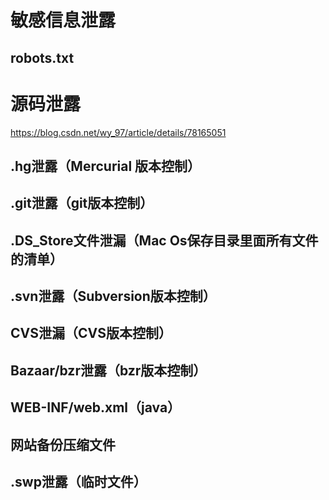 # 敏感信息泄露
## robots.txt

# 源码泄露
https://blog.csdn.net/wy_97/article/details/78165051
## .hg泄露（Mercurial 版本控制）
## .git泄露（git版本控制）
## .DS_Store文件泄漏（Mac Os保存目录里面所有文件的清单）
## .svn泄露（Subversion版本控制）
## CVS泄漏（CVS版本控制）
## Bazaar/bzr泄露（bzr版本控制）
## WEB-INF/web.xml（java）
## 网站备份压缩文件
## .swp泄露（临时文件）


